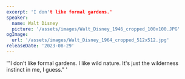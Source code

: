 ```yaml
---
excerpt: 'I don't like formal gardens.'
speaker:
  name: Walt Disney
  picture: '/assets/images/Walt_Disney_1946_cropped_100x100.JPG'
ogImage:
  url: '/assets/images/Walt_Disney_1964_cropped_512x512.jpg'
releaseDate: '2023-08-29'
---
```


'"I don't like formal gardens. I like wild nature. It's just the wilderness instinct in me, I guess."'
